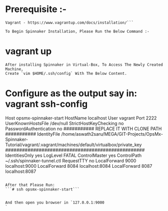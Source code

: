 # Prerequisite :-
```VirtualBox - https://www.virtualbox.org/wiki/Downloads
Vagrant - https://www.vagrantup.com/docs/installation/```

To Begin Spinnaker Installation, Please Run the Below Command :-

```
# vagrant up
```
After installing Spinnaker in Virtual-Box, To Access The Newly Created Machine, 
Create `vim $HOME/.ssh/config` With The Below Content.

```
# Configure as the output say in: vagrant ssh-config

Host opsmx-spinnaker-start
  HostName localhost
  User vagrant
  Port 2222
  UserKnownHostsFile /dev/null
  StrictHostKeyChecking no
  PasswordAuthentication no
  ########### REPLACE IT WITH CLONE PATH ###########
  IdentityFile /home/aswath2saru/MEGA/GIT-Projects/OpsMx-Spinnaker-Tutorial/vagrant/.vagrant/machines/default/virtualbox/private_key
  ##################################################
  IdentitiesOnly yes
  LogLevel FATAL
  ControlMaster yes
  ControlPath ~/.ssh/spinnaker-tunnel.ctl
  RequestTTY no
  LocalForward 9000 localhost:9000
  LocalForward 8084 localhost:8084
  LocalForward 8087 localhost:8087
```

After that Please Run: 
```# ssh opsmx-spinnaker-start```


And then open you browser in `127.0.0.1:9000
`
